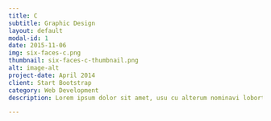```yaml
---
title: C
subtitle: Graphic Design
layout: default
modal-id: 1
date: 2015-11-06
img: six-faces-c.png
thumbnail: six-faces-c-thumbnail.png
alt: image-alt
project-date: April 2014
client: Start Bootstrap
category: Web Development
description: Lorem ipsum dolor sit amet, usu cu alterum nominavi lobortis. At duo novum diceret. Tantas apeirian vix et, usu sanctus postulant inciderint ut, populo diceret necessitatibus in vim. Cu eum dicam feugiat noluisse.

---
```

